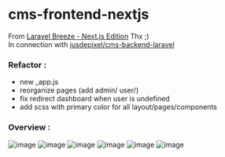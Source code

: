 # cms-frontend-nextjs
From [Laravel Breeze - Next.js Edition](https://github.com/laravel/breeze-next) Thx ;)   
In connection with [jusdepixel/cms-backend-laravel](https://github.com/jusdepixel/cms-backend-laravel)

### Refactor :
* new _app.js  
* reorganize pages (add admin/ user/)  
* fix redirect dashboard when user is undefined  
* add scss with primary color for all layout/pages/components  

### Overview :

![image](https://user-images.githubusercontent.com/63457062/226737872-e45a3b06-714e-4a25-a94f-3bd4bb402f74.png)
![image](https://user-images.githubusercontent.com/63457062/226739230-7b0589ba-46d3-4b5b-b5bc-fbad5baef6d0.png)
![image](https://user-images.githubusercontent.com/63457062/226739367-81fa53fd-307f-46f7-96a8-71eaaabc348d.png)
![image](https://user-images.githubusercontent.com/63457062/226737968-6e08b0d9-2a81-45db-8592-92e7a7b5b977.png)
![image](https://user-images.githubusercontent.com/63457062/226738081-df2fc9ce-c58f-4ea1-b843-86e647a6bb23.png)
![image](https://user-images.githubusercontent.com/63457062/226739490-13313ea7-7ed6-4dde-872c-be1b66509cf8.png)


